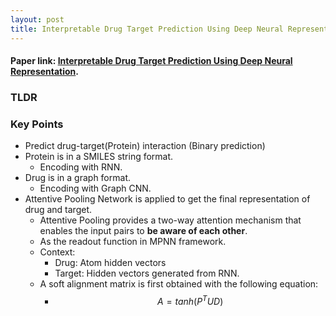 ```yaml
---
layout: post
title: Interpretable Drug Target Prediction Using Deep Neural Representation
---
```


#### Paper link: [Interpretable Drug Target Prediction Using Deep Neural Representation](https://astro.temple.edu/~tua87106/ijcai_dti.pdf).
### TLDR

### Key Points
- Predict drug-target(Protein) interaction (Binary prediction)
- Protein is in a SMILES string format.
    - Encoding with RNN.
- Drug is in a graph format.
    - Encoding with Graph CNN.
- Attentive Pooling Network is applied to get the final representation of drug and target.
    - Attentive Pooling provides a two-way attention mechanism that enables the input pairs to **be aware of each other**.
    - As the readout function in MPNN framework.
    - Context:
        - Drug: Atom hidden vectors
        - Target: Hidden vectors generated from RNN.
    - A soft alignment matrix is first obtained with the following equation:
        - $$A = tanh(P^TUD)$$
        
